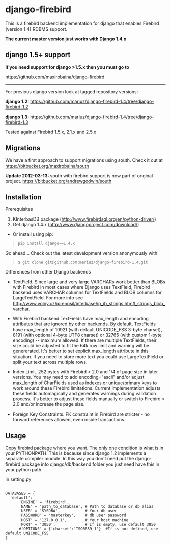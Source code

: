 # django-firebird #

This is a firebird backend implementation for django that enables Firebird (version 1.4) RDBMS support.

**The current master version just works with Django 1.4.x**


## django 1.5+ support ##

**If you need support for django >1.5.x then you must go to**

https://github.com/maxirobaina/django-firebird

---




For previous django version look at tagged repository versions:

**django 1.2:**
https://github.com/mariuz/django-firebird-1.4/tree/django-firebird-1.2

**django 1.3:**
https://github.com/mariuz/django-firebird-1.4/tree/django-firebird-1.3


Tested against Firebird 1.5.x, 2.1.x and 2.5.x

## Migrations ##
We have a first approach to support migrations using south. Check it out at https://bitbucket.org/maxirobaina/south

**Update 2012-03-13:** south with firebird support is now part of original project.
https://bitbucket.org/andrewgodwin/south



## Installation ##

Prerequisites
  1. KInterbasDB package (http://www.firebirdsql.org/en/python-driver/)
  1. Get django 1.4.x (http://www.djangoproject.com/download/)

  * Or install using pip:

> ` pip install django==1.4.x `

Go ahead...
Check out the latest development version anonymously with:
> `$ git clone git@github.com:mariuz/django-firebird-1.4.git`

Differences from other Django backends

  * TextField. Since large and very large VARCHARs work better than BLOBs with Firebird in most cases where Django uses TextField, Firebird backend uses VARCHAR columns for TextFields and BLOB columns for LargeTextField. For more info see http://www.volny.cz/iprenosil/interbase/ip_ib_strings.htm#_strings_blob_varchar.

  * With Firebird backend TextFields have max\_length and encoding attributes that are ignored by other backends.
 By default, TextFields have max\_length of 10921 (with default UNICODE\_FSS 3-byte charset), 8191 (with optional 4-byte UTF8 charset) or 32765 (with custom 1-byte encoding) -- maximum allowed. If there are multiple TextFields, their size could be adjusted to fit the 64k row limit and warning will be genererated. It's better to set explicit max\_length attribute in this situation.
 If you need to store more text you could use LargeTextField or split your text across multiple rows.

  * Index Limit. 252 bytes with Firebird < 2.0 and 1/4 of page size in later versions. You may need to add encoding="ascii" and/or adjust max\_length of CharFields used as indexes or unique/primary keys to work around these Firebird limitations. Current implementation adjusts these fields automagically and generates warnings during validation process. It's better to adjust these fields manually or switch to Firebird > 2.0 and/or increase the page size.

  * Foreign Key Constraints. FK constraint in Firebird are stricter - no forward references allowed, even inside transactions.


## Usage ##

Copy firebird package where you want. The only one condition is what is in your PYTHONPATH.
This is because since django 1.2 implements a separate compiler module. In this way you don't need put the django-firebird package into django/db/backend folder you just need have this in your python path.


In setting.py

```

DATABASES = {
  'default':  
      'ENGINE' = 'firebird',
      'NAME' = 'path_to_database', # Path to database or db alias
      'USER' = 'SYSDBA',           # Your db user
      'PASSWORD' = 'masterkey',    # db user password
      'HOST' = '127.0.0.1',        # Your host machine
      'PORT' = '3050',             # If is empty, use default 3050
      #'OPTIONS' = {'charset':'ISO8859_1'}  #If is not defined, use default UNICODE_FSS
}

```
